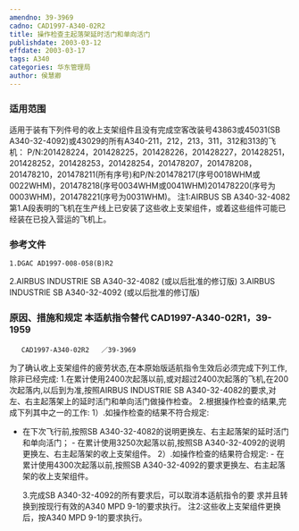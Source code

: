 ```yaml
---
amendno: 39-3969
cadno: CAD1997-A340-02R2
title: 操作检查主起落架延时活门和单向活门
publishdate: 2003-03-12
effdate: 2003-03-17
tags: A340
categories: 华东管理局
author: 侯慧卿
---
```


### 适用范围 
适用于装有下列件号的收上支架组件且没有完成空客改装号43863或45031(SB A340-32-4092)或43029的所有A340-211，212，213，311，312和313的飞机：
P/N:201428224，201428225，201428226，201428227，201428251，201428252，201428253，201428254，201478207，201478208，201478210，201478211(所有序号)和P/N:201478217(序号0018WHM或0022WHM)，201478218(序号0034WHM或0041WHM)201478220(序号为0003WHM)，201478221(序号为0031WHM)。
注1:AIRBUS SB A340-32-4082第1.A段表明的飞机在生产线上已安装了这些收上支架组件，或着这些组件可能已经装在已投入营运的飞机上。

<!--more-->
### 参考文件
    1.DGAC AD1997-008-058(B)R2 
2.AIRBUS
 INDUSTRIE SB A340-32-4082 (或以后批准的修订版) 
3.AIRBUS
 INDUSTRIE SB A340-32-4092 (或以后批准的修订版) 

### 原因、措施和规定 本适航指令替代 CAD1997-A340-02R1，39-1959 
       CAD1997-A340-02R2   ／39-3969 
为了确认收上支架组件的疲劳状态,在本原始版适航指令生效后必须完成下列工作,除非已经完成: 
    1.在累计使用2400次起落以前,或对超过2400次起落的飞机,在200次起落内,以后到为准,按照AIRBUS INDUSTRIE SB A340-32-4082的要求,对左、右主起落架上的延时活门和单向活门做操作检查。 
    2.根据操作检查的结果,完成下列其中之一的工作: 
1）.如操作检查的结果不符合规定: 
- 在下次飞行前,按照SB A340-32-4082的说明更换左、右主起落架的延时活门和单向活门； 
      - 在累计使用3250次起落以前,按照SB A340-32-4092的说明更换左、右主起落架的收上支架组件。 
2）.如操作检查的结果符合规定: 
      - 在累计使用4300次起落以前,按照SB A340-32-4092的要求更换左、右主起落架的收上支架组件。 

    3.完成SB A340-32-4092的所有要求后，可以取消本适航指令的要
求并且转换到按现行有效的A340 MPD 9-1的要求执行。       注2:这些收上支架组件更换后，按A340 MPD 9-1的要求执行。
